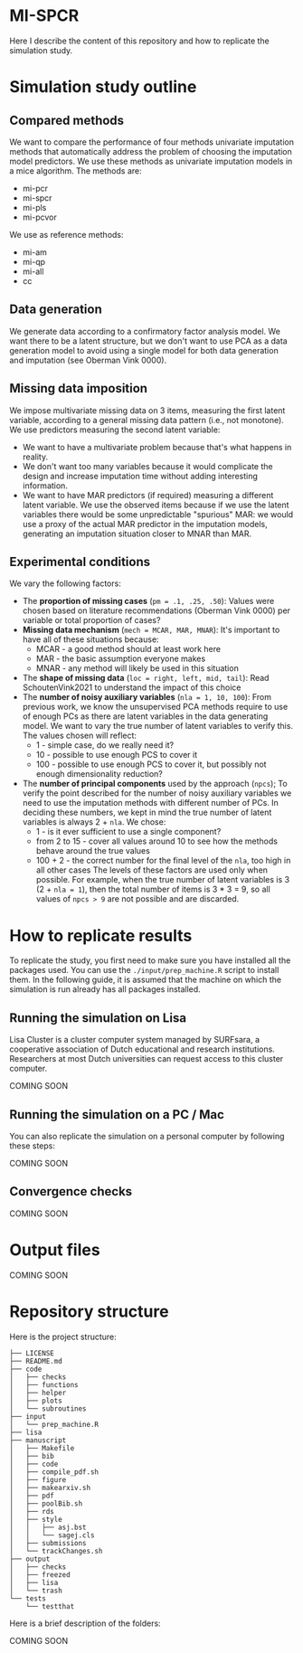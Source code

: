 # MI-SPCR

Here I describe the content of this repository and how to replicate the simulation study.

# Simulation study outline

## Compared methods
We want to compare the performance of four methods univariate imputation methods that automatically address the problem of choosing the imputation model predictors. 
We use these methods as univariate imputation models in a mice algorithm.
The methods are:

- mi-pcr
- mi-spcr
- mi-pls
- mi-pcvor

We use as reference methods:

- mi-am
- mi-qp
- mi-all
- cc

## Data generation

We generate data according to a confirmatory factor analysis model.
We want there to be a latent structure, but we don't want to use PCA as a data generation model to avoid using a single model for both data generation and imputation (see Oberman Vink 0000).

## Missing data imposition

We impose multivariate missing data on 3 items, measuring the first latent variable, according to a general missing data pattern (i.e., not monotone).
We use predictors measuring the second latent variable:

- We want to have a multivariate problem because that's what happens in reality.
- We don't want too many variables because it would complicate the design and increase imputation time without adding interesting information.
- We want to have MAR predictors (if required) measuring a different latent variable.
We use the observed items because if we use the latent variables there would be some unpredictable "spurious" MAR:
we would use a proxy of the actual MAR predictor in the imputation models, generating an imputation situation closer to MNAR than MAR.

## Experimental conditions

We vary the following factors:

- The **proportion of missing cases** (`pm = .1, .25, .50`):
    Values were chosen based on literature recommendations (Oberman Vink 0000) per variable or total proportion of cases?
- **Missing data mechanism** (`mech = MCAR, MAR, MNAR`):
    It's important to have all of these situations because:
    - MCAR - a good method should at least work here
    - MAR - the basic assumption everyone makes
    - MNAR - any method will likely be used in this situation
- The **shape of missing data** (`loc = right, left, mid, tail`):
    Read SchoutenVink2021 to understand the impact of this choice
- The **number of noisy auxiliary variables** (`nla = 1, 10, 100`): 
    From previous work, we know the unsupervised PCA methods require to use of enough PCs as there are latent variables in the data generating model.
    We want to vary the true number of latent variables to verify this.
    The values chosen will reflect:
    - 1 - simple case, do we really need it?
    - 10 - possible to use enough PCS to cover it
    - 100 - possible to use enough PCS to cover it, but possibly not enough dimensionality reduction?
- The **number of principal components** used by the approach (`npcs`);
    To verify the point described for the number of noisy auxiliary variables we need to use the imputation methods with different number of PCs.
    In deciding these numbers, we kept in mind the true number of latent variables is always 2 + `nla`.
    We chose:
    - 1 - is it ever sufficient to use a single component?
    - from 2 to 15 - cover all values around 10 to see how the methods behave around the true values
    - 100 + 2 - the correct number for the final level of the `nla`, too high in all other cases
    The levels of these factors are used only when possible.
    For example, when the true number of latent variables is 3 (2 + `nla = 1`), then the total number of items is 3 * 3 = 9, so all values of `npcs > 9` are not possible and are discarded.

# How to replicate results

To replicate the study, you first need to make sure you have installed all the packages used.
You can use the `./input/prep_machine.R` script to install them.
In the following guide, it is assumed that the machine on which the simulation is run already has all packages installed.

## Running the simulation on Lisa

Lisa Cluster is a cluster computer system managed by SURFsara, a cooperative association of Dutch educational and
research institutions.
Researchers at most Dutch universities can request access to this cluster computer.

COMING SOON

## Running the simulation on a PC / Mac

You can also replicate the simulation on a personal computer by following these steps: 

COMING SOON

## Convergence checks

COMING SOON

# Output files

COMING SOON

# Repository structure
Here is the project structure:
```
├── LICENSE
├── README.md
├── code
│   ├── checks
│   ├── functions
│   ├── helper
│   ├── plots
│   └── subroutines
├── input
│   └── prep_machine.R
├── lisa
├── manuscript
│   ├── Makefile
│   ├── bib
│   ├── code
│   ├── compile_pdf.sh
│   ├── figure
│   ├── makearxiv.sh
│   ├── pdf
│   ├── poolBib.sh
│   ├── rds
│   ├── style
│   │   ├── asj.bst
│   │   └── sagej.cls
│   ├── submissions
│   └── trackChanges.sh
├── output
│   ├── checks
│   ├── freezed
│   ├── lisa
│   └── trash
└── tests
    └── testthat

```

Here is a brief description of the folders:

COMING SOON